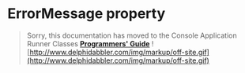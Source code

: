 # ErrorMessage property #

> Sorry, this documentation has moved to the Console Application Runner Classes **[Programmers' Guide](http://wiki.delphidabbler.com/index.php/Docs/TPJCustomConsoleAppErrorMessage)** ![http://www.delphidabbler.com/img/markup/off-site.gif](http://www.delphidabbler.com/img/markup/off-site.gif)
